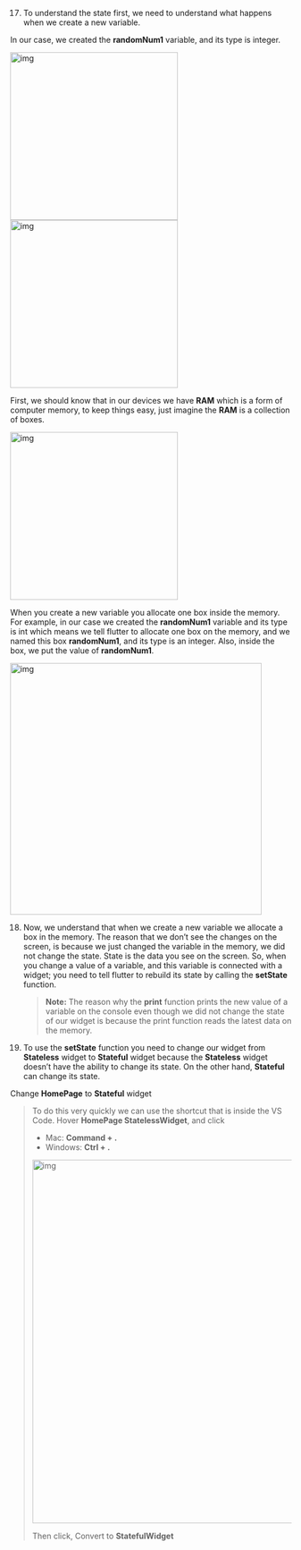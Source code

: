 


17. To understand the state first, we need to understand what happens when we create a new variable. 



In our case, we created the **randomNum1** variable, and its type is integer.

<img src="https://lh6.googleusercontent.com/AaLsDlgcSDVGbbEYDM66CR4Uc1sZsJXicKhq6JR7qr5W-ixOEPjnawJo2tmPyMi0CwghhQf4-R1xdaAGUDQLW93G_iLilUU2AKFr4lPtTqCMYPaGNyOezYv4BebtpLQOdged8WNM" alt="img" width="300" />



<img src="https://lh5.googleusercontent.com/__PXMqOBl4ZfUFsMicRXaCVfAEUSwXv0ZWAaoh-GxmKLBnsq0LblnyfNtNhlOIXzMs0NSPgAmlRxiJGDaTDxM9L75TxMjnvYmqsq9DLzUthM-VlAbei5euTFDXH2aXlskUhOc6ug" alt="img" width="300" />




First, we should know that in our devices we have **RAM** which is a form of computer memory, to keep things easy, just imagine the **RAM** is a collection of boxes. 

<img src="https://lh5.googleusercontent.com/i366W_K7BL3ZAS08IzUXBTdap-bJegcukOMWmF5a4sw8UopFFrdKBnk19sN15PAKBSpTY9hYgoGFL9_S-yS7X3equtZDu-w35ZqJqDQJNkF8e0JBSQe_VAkIRJGapozRxhSmgS5S" alt="img" width="300" />



When you create a new variable you allocate one box inside the memory. For example, in our case we created the **randomNum1** variable and its type is int which means we tell flutter to allocate one box on the memory, and we named this box **randomNum1**, and its type is an integer. Also, inside the box, we put the value of **randomNum1**.

<img src="https://lh3.googleusercontent.com/zrD-fRwCbGBjQJflzdwJGF3GuyqmO5ZtaksVWVr-OsiHU-dtlMRfUbAdtWSjk3xBxrez9udMqX7n3rBcFTa-gNCBcQtv0EYoYW1ljLG5jVq9DfxzXPlytTreGmKRaRDRiM1taafK" alt="img" width="450" />





18. Now, we understand that when we create a new variable we allocate a box in the memory. The reason that we don’t see the changes on the screen, is because we just changed the variable in the memory, we did not change the state. State is the data you see on the screen. So, when you change a value of a variable, and this variable is connected with a widget; you need to tell flutter to rebuild its state by calling the **setState** function. 

    > **Note:** The reason why the **print** function prints the new value of a variable on the console even though we did not change the state of our widget is because the print function reads the latest data on the memory. 





19. To use the **setState** function you need to change our widget from **Stateless** widget to **Stateful** widget because the **Stateless** widget doesn’t have the ability to change its state. On the other hand, **Stateful** can change its state.



Change **HomePage** to **Stateful** widget

>  To do this very quickly we can use the shortcut that is inside the VS Code. Hover **HomePage StatelessWidget**, and click 
>
> - Mac: **Command + .**
> - Windows: **Ctrl + .**
> <img src="https://lh6.googleusercontent.com/8EGAOrVnkv5CjdacaGE4DVpHZ5Xi8wc2kxJgX2Jqh8FY9RjIujeyCtPNhd6C_A0hEYH2qlBXx3jz5jvZ1uGaTOW72LYq6yzygs7TnHVZy3CzsW18ynqnNKeyId5Ze1Ba5ga0WR6j" alt="img" width="650" />
> 
>
> Then click, Convert to **StatefulWidget**





















































